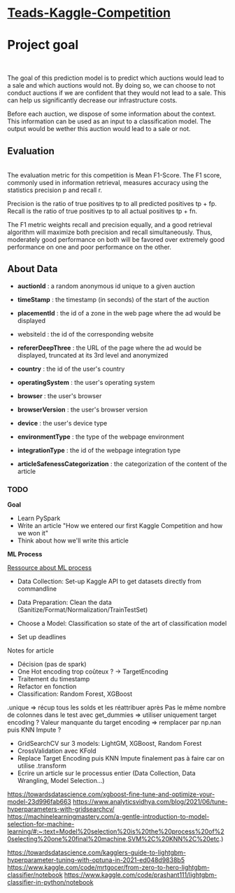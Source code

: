 # [Teads-Kaggle-Competition](https://www.kaggle.com/competitions/epf-montpellier-2022/overview/evaluation)

<h1>Project goal</h1><br>
  
The goal of this prediction model is to predict which auctions would lead to a sale and which auctions would not. By doing so, we can choose to not conduct auctions if we are confident that they would not lead to a sale. This can help us significantly decrease our infrastructure costs.

Before each auction, we dispose of some information about the context. This information can be used as an input to a classification model. The output would be wether this auction would lead to a sale or not.


<h2>Evaluation</h2><br>
The evaluation metric for this competition is Mean F1-Score. The F1 score, commonly used in information retrieval, measures accuracy using the statistics precision p and recall r.

Precision is the ratio of true positives tp to all predicted positives tp + fp. Recall is the ratio of true positives tp to all actual positives tp + fn. 

 
The F1 metric weights recall and precision equally, and a good retrieval algorithm will maximize both precision and recall simultaneously. Thus, moderately good performance on both will be favored over extremely good performance on one and poor performance on the other.

## About Data

- **auctionId** : a random anonymous id unique to a given auction
- **timeStamp** : the timestamp (in seconds) of the start of the auction
 
- **placementId** : the id of a zone in the web page where the ad would be displayed
- websiteId : the id of the corresponding website
- **refererDeepThree** : the URL of the page where the ad would be displayed, truncated at its 3rd level and anonymized
- **country** : the id of the user's country
- **operatingSystem** : the user's operating system
- **browser** : the user's browser
- **browserVersion** : the user's browser version
- **device** : the user's device type
- **environmentType** : the type of the webpage environment
- **integrationType** : the id of the webpage integration type
- **articleSafenessCategorization** : the categorization of the content of the article

### TODO
**Goal**
- Learn PySpark
- Write an article "How we entered our first Kaggle Competition and how we won it"
- Think about how we'll write this article

**ML Process**

[Ressource about ML process](https://www.kdnuggets.com/2018/05/general-approaches-machine-learning-process.html)
- Data Collection: Set-up Kaggle API to get datasets directly from commandline
- Data Preparation: Clean the data (Sanitize/Format/Normalization/TrainTestSet)
- Choose a Model: Classification so state of the art of classification model

- Set up deadlines

Notes for article
- Décision (pas de spark)
- One Hot encoding trop coûteux ? -> TargetEncoding
- Traitement du timestamp
- Refactor en fonction
- Classification: Random Forest, XGBoost

.unique => récup tous les solds et les réattribuer après 
Pas le même nombre de colonnes dans le test avec get_dummies => utiliser uniquement target encoding ? 
Valeur manquante du target encoding => remplacer par np.nan puis KNN Impute ?

- GridSearchCV sur 3 models: LightGM, XGBoost, Random Forest
- CrossValidation avec KFold
- Replace Target Encoding puis KNN Impute finalement pas à faire car on utilise .transform
- Ecrire un article sur le processus entier (Data Collection, Data Wrangling, Model Selection...)

https://towardsdatascience.com/xgboost-fine-tune-and-optimize-your-model-23d996fab663
https://www.analyticsvidhya.com/blog/2021/06/tune-hyperparameters-with-gridsearchcv/
https://machinelearningmastery.com/a-gentle-introduction-to-model-selection-for-machine-learning/#:~:text=Model%20selection%20is%20the%20process%20of%20selecting%20one%20final%20machine,SVM%2C%20KNN%2C%20etc.)

https://towardsdatascience.com/kagglers-guide-to-lightgbm-hyperparameter-tuning-with-optuna-in-2021-ed048d9838b5
https://www.kaggle.com/code/mrtgocer/from-zero-to-hero-lightgbm-classifier/notebook
https://www.kaggle.com/code/prashant111/lightgbm-classifier-in-python/notebook